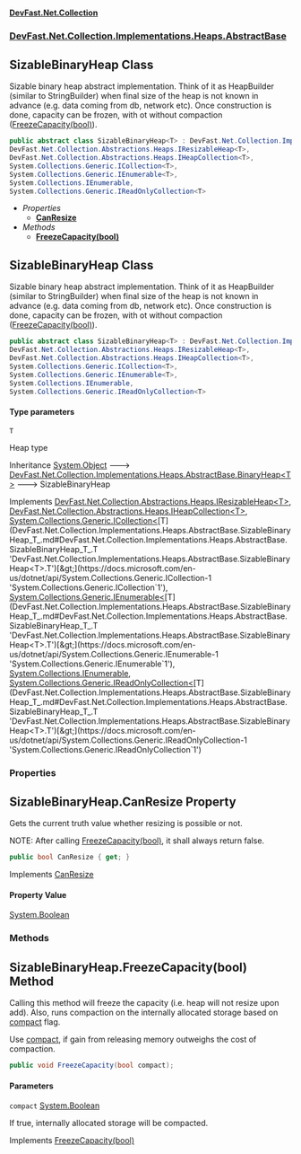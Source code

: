 #### [DevFast.Net.Collection](index.md 'index')
### [DevFast.Net.Collection.Implementations.Heaps.AbstractBase](DevFast.Net.Collection.Implementations.Heaps.AbstractBase.md 'DevFast.Net.Collection.Implementations.Heaps.AbstractBase')

## SizableBinaryHeap<T> Class

Sizable binary heap abstract implementation.
Think of it as HeapBuilder (similar to StringBuilder) when
final size of the heap is not known in advance (e.g. data coming from db, network etc).
Once construction is done, capacity can be frozen, with ot without compaction ([FreezeCapacity(bool)](DevFast.Net.Collection.Implementations.Heaps.AbstractBase.SizableBinaryHeap_T_.md#DevFast.Net.Collection.Implementations.Heaps.AbstractBase.SizableBinaryHeap_T_.FreezeCapacity(bool) 'DevFast.Net.Collection.Implementations.Heaps.AbstractBase.SizableBinaryHeap<T>.FreezeCapacity(bool)')).

```csharp
public abstract class SizableBinaryHeap<T> : DevFast.Net.Collection.Implementations.Heaps.AbstractBase.BinaryHeap<T>,
DevFast.Net.Collection.Abstractions.Heaps.IResizableHeap<T>,
DevFast.Net.Collection.Abstractions.Heaps.IHeapCollection<T>,
System.Collections.Generic.ICollection<T>,
System.Collections.Generic.IEnumerable<T>,
System.Collections.IEnumerable,
System.Collections.Generic.IReadOnlyCollection<T>
```
- *Properties*
  - **[CanResize](DevFast.Net.Collection.Implementations.Heaps.AbstractBase.SizableBinaryHeap_T_.md#DevFast.Net.Collection.Implementations.Heaps.AbstractBase.SizableBinaryHeap_T_.CanResize 'DevFast.Net.Collection.Implementations.Heaps.AbstractBase.SizableBinaryHeap<T>.CanResize')**
- *Methods*
  - **[FreezeCapacity(bool)](DevFast.Net.Collection.Implementations.Heaps.AbstractBase.SizableBinaryHeap_T_.md#DevFast.Net.Collection.Implementations.Heaps.AbstractBase.SizableBinaryHeap_T_.FreezeCapacity(bool) 'DevFast.Net.Collection.Implementations.Heaps.AbstractBase.SizableBinaryHeap<T>.FreezeCapacity(bool)')**

## SizableBinaryHeap<T> Class

Sizable binary heap abstract implementation.
Think of it as HeapBuilder (similar to StringBuilder) when
final size of the heap is not known in advance (e.g. data coming from db, network etc).
Once construction is done, capacity can be frozen, with ot without compaction ([FreezeCapacity(bool)](DevFast.Net.Collection.Implementations.Heaps.AbstractBase.SizableBinaryHeap_T_.md#DevFast.Net.Collection.Implementations.Heaps.AbstractBase.SizableBinaryHeap_T_.FreezeCapacity(bool) 'DevFast.Net.Collection.Implementations.Heaps.AbstractBase.SizableBinaryHeap<T>.FreezeCapacity(bool)')).

```csharp
public abstract class SizableBinaryHeap<T> : DevFast.Net.Collection.Implementations.Heaps.AbstractBase.BinaryHeap<T>,
DevFast.Net.Collection.Abstractions.Heaps.IResizableHeap<T>,
DevFast.Net.Collection.Abstractions.Heaps.IHeapCollection<T>,
System.Collections.Generic.ICollection<T>,
System.Collections.Generic.IEnumerable<T>,
System.Collections.IEnumerable,
System.Collections.Generic.IReadOnlyCollection<T>
```
#### Type parameters

<a name='DevFast.Net.Collection.Implementations.Heaps.AbstractBase.SizableBinaryHeap_T_.T'></a>

`T`

Heap type

Inheritance [System.Object](https://docs.microsoft.com/en-us/dotnet/api/System.Object 'System.Object') &#129106; [DevFast.Net.Collection.Implementations.Heaps.AbstractBase.BinaryHeap&lt;](DevFast.Net.Collection.Implementations.Heaps.AbstractBase.BinaryHeap_T_.md 'DevFast.Net.Collection.Implementations.Heaps.AbstractBase.BinaryHeap<T>')[T](DevFast.Net.Collection.Implementations.Heaps.AbstractBase.SizableBinaryHeap_T_.md#DevFast.Net.Collection.Implementations.Heaps.AbstractBase.SizableBinaryHeap_T_.T 'DevFast.Net.Collection.Implementations.Heaps.AbstractBase.SizableBinaryHeap<T>.T')[&gt;](DevFast.Net.Collection.Implementations.Heaps.AbstractBase.BinaryHeap_T_.md 'DevFast.Net.Collection.Implementations.Heaps.AbstractBase.BinaryHeap<T>') &#129106; SizableBinaryHeap<T>

Implements [DevFast.Net.Collection.Abstractions.Heaps.IResizableHeap&lt;](DevFast.Net.Collection.Abstractions.Heaps.IResizableHeap_T_.md 'DevFast.Net.Collection.Abstractions.Heaps.IResizableHeap<T>')[T](DevFast.Net.Collection.Implementations.Heaps.AbstractBase.SizableBinaryHeap_T_.md#DevFast.Net.Collection.Implementations.Heaps.AbstractBase.SizableBinaryHeap_T_.T 'DevFast.Net.Collection.Implementations.Heaps.AbstractBase.SizableBinaryHeap<T>.T')[&gt;](DevFast.Net.Collection.Abstractions.Heaps.IResizableHeap_T_.md 'DevFast.Net.Collection.Abstractions.Heaps.IResizableHeap<T>'), [DevFast.Net.Collection.Abstractions.Heaps.IHeapCollection&lt;](DevFast.Net.Collection.Abstractions.Heaps.IHeapCollection_T_.md 'DevFast.Net.Collection.Abstractions.Heaps.IHeapCollection<T>')[T](DevFast.Net.Collection.Implementations.Heaps.AbstractBase.SizableBinaryHeap_T_.md#DevFast.Net.Collection.Implementations.Heaps.AbstractBase.SizableBinaryHeap_T_.T 'DevFast.Net.Collection.Implementations.Heaps.AbstractBase.SizableBinaryHeap<T>.T')[&gt;](DevFast.Net.Collection.Abstractions.Heaps.IHeapCollection_T_.md 'DevFast.Net.Collection.Abstractions.Heaps.IHeapCollection<T>'), [System.Collections.Generic.ICollection&lt;](https://docs.microsoft.com/en-us/dotnet/api/System.Collections.Generic.ICollection-1 'System.Collections.Generic.ICollection`1')[T](DevFast.Net.Collection.Implementations.Heaps.AbstractBase.SizableBinaryHeap_T_.md#DevFast.Net.Collection.Implementations.Heaps.AbstractBase.SizableBinaryHeap_T_.T 'DevFast.Net.Collection.Implementations.Heaps.AbstractBase.SizableBinaryHeap<T>.T')[&gt;](https://docs.microsoft.com/en-us/dotnet/api/System.Collections.Generic.ICollection-1 'System.Collections.Generic.ICollection`1'), [System.Collections.Generic.IEnumerable&lt;](https://docs.microsoft.com/en-us/dotnet/api/System.Collections.Generic.IEnumerable-1 'System.Collections.Generic.IEnumerable`1')[T](DevFast.Net.Collection.Implementations.Heaps.AbstractBase.SizableBinaryHeap_T_.md#DevFast.Net.Collection.Implementations.Heaps.AbstractBase.SizableBinaryHeap_T_.T 'DevFast.Net.Collection.Implementations.Heaps.AbstractBase.SizableBinaryHeap<T>.T')[&gt;](https://docs.microsoft.com/en-us/dotnet/api/System.Collections.Generic.IEnumerable-1 'System.Collections.Generic.IEnumerable`1'), [System.Collections.IEnumerable](https://docs.microsoft.com/en-us/dotnet/api/System.Collections.IEnumerable 'System.Collections.IEnumerable'), [System.Collections.Generic.IReadOnlyCollection&lt;](https://docs.microsoft.com/en-us/dotnet/api/System.Collections.Generic.IReadOnlyCollection-1 'System.Collections.Generic.IReadOnlyCollection`1')[T](DevFast.Net.Collection.Implementations.Heaps.AbstractBase.SizableBinaryHeap_T_.md#DevFast.Net.Collection.Implementations.Heaps.AbstractBase.SizableBinaryHeap_T_.T 'DevFast.Net.Collection.Implementations.Heaps.AbstractBase.SizableBinaryHeap<T>.T')[&gt;](https://docs.microsoft.com/en-us/dotnet/api/System.Collections.Generic.IReadOnlyCollection-1 'System.Collections.Generic.IReadOnlyCollection`1')
### Properties

<a name='DevFast.Net.Collection.Implementations.Heaps.AbstractBase.SizableBinaryHeap_T_.CanResize'></a>

## SizableBinaryHeap<T>.CanResize Property

Gets the current truth value whether resizing is possible or not.

NOTE: After calling [FreezeCapacity(bool)](DevFast.Net.Collection.Abstractions.Heaps.IResizableHeap_T_.md#DevFast.Net.Collection.Abstractions.Heaps.IResizableHeap_T_.FreezeCapacity(bool) 'DevFast.Net.Collection.Abstractions.Heaps.IResizableHeap<T>.FreezeCapacity(bool)'), it shall always return false.

```csharp
public bool CanResize { get; }
```

Implements [CanResize](DevFast.Net.Collection.Abstractions.Heaps.IResizableHeap_T_.md#DevFast.Net.Collection.Abstractions.Heaps.IResizableHeap_T_.CanResize 'DevFast.Net.Collection.Abstractions.Heaps.IResizableHeap<T>.CanResize')

#### Property Value
[System.Boolean](https://docs.microsoft.com/en-us/dotnet/api/System.Boolean 'System.Boolean')
### Methods

<a name='DevFast.Net.Collection.Implementations.Heaps.AbstractBase.SizableBinaryHeap_T_.FreezeCapacity(bool)'></a>

## SizableBinaryHeap<T>.FreezeCapacity(bool) Method

Calling this method will freeze the capacity (i.e. heap will not resize upon add).
Also, runs compaction on the internally allocated storage based on [compact](DevFast.Net.Collection.Implementations.Heaps.AbstractBase.SizableBinaryHeap_T_.md#DevFast.Net.Collection.Implementations.Heaps.AbstractBase.SizableBinaryHeap_T_.FreezeCapacity(bool).compact 'DevFast.Net.Collection.Implementations.Heaps.AbstractBase.SizableBinaryHeap<T>.FreezeCapacity(bool).compact') flag.

Use [compact](DevFast.Net.Collection.Implementations.Heaps.AbstractBase.SizableBinaryHeap_T_.md#DevFast.Net.Collection.Implementations.Heaps.AbstractBase.SizableBinaryHeap_T_.FreezeCapacity(bool).compact 'DevFast.Net.Collection.Implementations.Heaps.AbstractBase.SizableBinaryHeap<T>.FreezeCapacity(bool).compact'), if gain from releasing memory outweighs the cost of compaction.

```csharp
public void FreezeCapacity(bool compact);
```
#### Parameters

<a name='DevFast.Net.Collection.Implementations.Heaps.AbstractBase.SizableBinaryHeap_T_.FreezeCapacity(bool).compact'></a>

`compact` [System.Boolean](https://docs.microsoft.com/en-us/dotnet/api/System.Boolean 'System.Boolean')

If true, internally allocated storage will be compacted.

Implements [FreezeCapacity(bool)](DevFast.Net.Collection.Abstractions.Heaps.IResizableHeap_T_.md#DevFast.Net.Collection.Abstractions.Heaps.IResizableHeap_T_.FreezeCapacity(bool) 'DevFast.Net.Collection.Abstractions.Heaps.IResizableHeap<T>.FreezeCapacity(bool)')